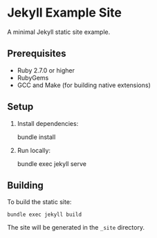 # Jekyll Example Site

A minimal Jekyll static site example.

## Prerequisites

- Ruby 2.7.0 or higher
- RubyGems
- GCC and Make (for building native extensions)

## Setup

1. Install dependencies:

    bundle install

2. Run locally:

    bundle exec jekyll serve

## Building

To build the static site:

    bundle exec jekyll build

The site will be generated in the `_site` directory.